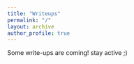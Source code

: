 ```yaml
---
title: "Writeups"
permalink: "/"
layout: archive
author_profile: true
---
```


Some write-ups are coming! stay active ;) 
